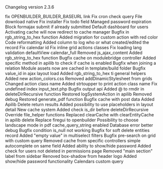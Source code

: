 Changelog version 2.3.6
 
fix OPENBUILDER_BUILDER_BASEURL link
Fix cron check query
File download native
Fix installer
Fix todo field
Managed password expiration
Block formajax submit if already submitted
Default dashboard for users
Activating cache will now redirect to cache manager
Bugfix in rgb_string_to_hex function
Added migration for custom action with red color
Code reformatting
Added column to log who or what created/edited the record
Fix calendar id
Fix inline grid actions classes
Fix loading lang validation
defaultView calendar_full
Removed js_ajax_content
Added rgb_string_to_hex function
Bugfix cache on modulebridge controller
Added specific method in apilib to check if cache is enabled
Bugfix when joining a relation
Module assets now are cached in template/build folder
Bugfix value_id in ajax layout load
Added rgb_string_to_hex ti general helpers
Added new action_colors.css
Removed addDinamicStylesheet from grids
Changed action class name
Added strtoupper to print action class name
Fix undefined index input_text.php
Bugfix output api
Added @ to rmdir in deleteDirRecursive function
Restored logSystemAction in apilib
Removed debug
Restored generate_pdf function
Bugfix cache with post data
Added Apilib Delete return results
Added possibility to use placeholders in layout detail
New cache system
Added check is_dir before deleteDirRecursive
Override file_helper functions
Replaced clearCache with clearEntityCache in apilib delete
Replace firegui to openbuilder
Possibility to choose landscape mode in pdf
cache_query_string enabled
Database error better debug
Bugfix condition is_null not working
Bugfix for soft delete entities record
Added "empty value" in multiselect filters
Bugfix pre-search on grid with custom query
Removed cache from specific controllers
simple autocomplete on same field
Added ability to show/hide password
Added check for users not deleted in permissions page
Removed "main section" label from sidebar
Renoved box-shadow from header logo
Added show/hide password functionality
Calendars custom query
